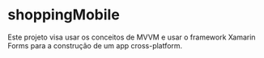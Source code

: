 # shoppingMobile
Este projeto visa usar os conceitos de MVVM e usar o framework Xamarin Forms para a construção de um app cross-platform.
